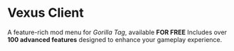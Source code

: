 # Vexus Client

A feature-rich mod menu for *Gorilla Tag*, available **FOR FREE** Includes over **100 advanced features** designed to enhance your gameplay experience.
